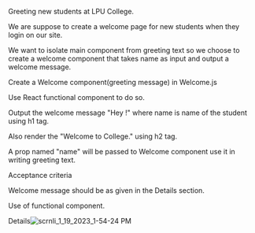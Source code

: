 Greeting new students at LPU College.

We are suppose to create a welcome page for new students when they login on our site.

We want to isolate main component from greeting text so we choose to create a welcome component that takes name as input and output a welcome message.


Create a Welcome component(greeting message) in Welcome.js

Use React functional component to do so.

Output the welcome message "Hey !" where name is name of the student using h1 tag.

Also render the "Welcome to College." using h2 tag.

A prop named "name" will be passed to Welcome component use it in writing greeting text.



Acceptance criteria

Welcome message should be as given in the Details section.

Use of functional component.



Details![scrnli_1_19_2023_1-54-24 PM](https://user-images.githubusercontent.com/92156372/213403043-84cfcc2a-848b-4b44-b167-e6263f934520.gif)
